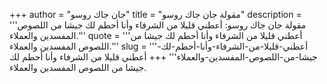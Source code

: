 +++
author = "جان جاك روسو"
title = "مقولة جان جاك روسو"
description = '''مقولة جان جاك روسو: أعطني قليلا من الشرفاء وأنا أحطم لك جيشا من اللصوص المفسدين والعملاء.'''
quote = '''أعطني قليلا من الشرفاء وأنا أحطم لك جيشا من اللصوص المفسدين والعملاء.'''
slug = '''أعطني-قليلا-من-الشرفاء-وأنا-أحطم-لك-جيشا-من-اللصوص-المفسدين-والعملاء'''
+++
أعطني قليلا من الشرفاء وأنا أحطم لك جيشا من اللصوص المفسدين والعملاء.
